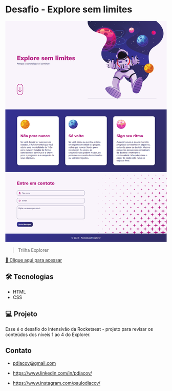 # Desafio - Explore sem limites

![preview](./.github/preview.png)

> Trilha Explorer 

[🔗 Clique aqui para acessar](https://pdiacov.github.io/explore-sem-limites/)

## 🛠️ Tecnologias
- HTML
- CSS
## 💻 Projeto
Esse é o desafio do intensivão da Rocketseat - projeto para revisar os conteúdos dos níveis 1 ao 4 do Explorer.

## Contato

- pdiacov@gmail.com

- https://www.linkedin.com/in/pdiacov/

- https://www.instagram.com/paulodiacov/